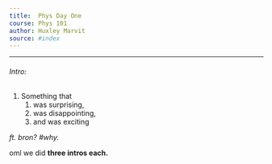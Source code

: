 ```yaml
---
title:  Phys Day One
course: Phys 101
author: Huxley Marvit
source: #index
---
```


---


###### Intro: 
1. Something that 
	1. was surprising, 
	2. was disappointing, 
	4. and was exciting

*ft. bron? #why.*


oml we did **three intros each.**







